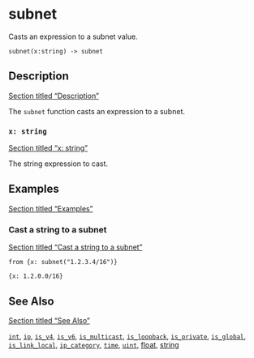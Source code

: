 # subnet

Casts an expression to a subnet value.

```tql
subnet(x:string) -> subnet
```

## Description

[Section titled “Description”](#description)

The `subnet` function casts an expression to a subnet.

### `x: string`

[Section titled “x: string”](#x-string)

The string expression to cast.

## Examples

[Section titled “Examples”](#examples)

### Cast a string to a subnet

[Section titled “Cast a string to a subnet”](#cast-a-string-to-a-subnet)

```tql
from {x: subnet("1.2.3.4/16")}
```

```tql
{x: 1.2.0.0/16}
```

## See Also

[Section titled “See Also”](#see-also)

[`int`](/reference/functions/int), [`ip`](/reference/functions/ip), [`is_v4`](/reference/functions/is_v4), [`is_v6`](/reference/functions/is_v6), [`is_multicast`](/reference/functions/is_multicast), [`is_loopback`](/reference/functions/is_loopback), [`is_private`](/reference/functions/is_private), [`is_global`](/reference/functions/is_global), [`is_link_local`](/reference/functions/is_link_local), [`ip_category`](/reference/functions/ip_category), [`time`](/reference/functions/time), [`uint`](/reference/functions/uint), [float](/reference/functions/float), [string](/reference/functions/string)